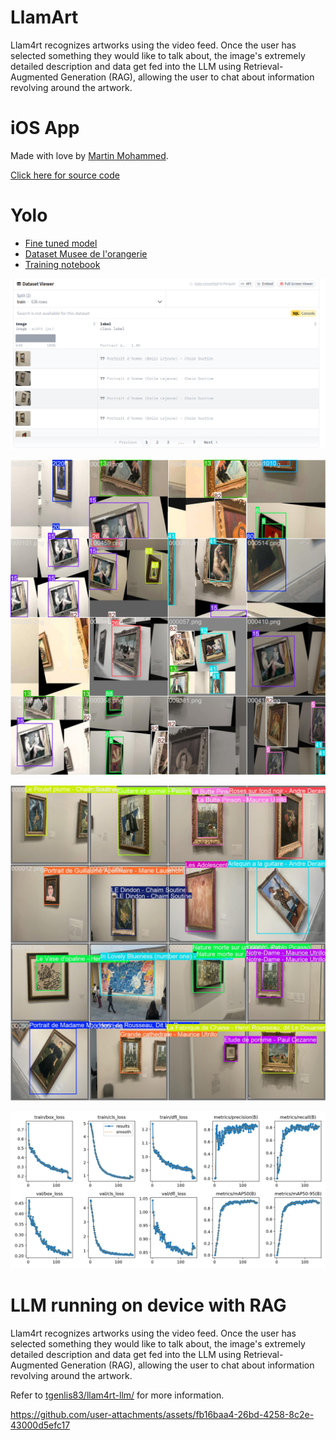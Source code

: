 # LlamArt

Llam4rt recognizes artworks using the video feed. Once the user has selected something they would like to talk about, the image's extremely detailed description and data get fed into the LLM using Retrieval-Augmented Generation (RAG), allowing the user to chat about information revolving around the artwork.

# iOS App

Made with love by [Martin Mohammed](https://github.com/MartinMohammed).

[Click here for source code](https://github.com/lukalafaye/LlamArt/tree/main/ios-app)

# Yolo

- [Fine tuned model](model/finetuned-yolo.pt)
- [Dataset Musee de l'orangerie](https://huggingface.co/datasets/anand94ap/orangerie_museum_art_piece)
- [Training notebook](yolo-art-finetune.ipynb)

![dataset pic](img/dataset.png)

![](img/yolo-train.jpg)

![](img/yolo-val.jpg)

![](img/metrics.png)

# LLM running on device with RAG

Llam4rt recognizes artworks using the video feed. Once the user has selected something they would like to talk about, the image's extremely detailed description and data get fed into the LLM using Retrieval-Augmented Generation (RAG), allowing the user to chat about information revolving around the artwork.

Refer to [tgenlis83/llam4rt-llm/](https://github.com/tgenlis83/llam4rt-llm/) for more information.

https://github.com/user-attachments/assets/fb16baa4-26bd-4258-8c2e-43000d5efc17

